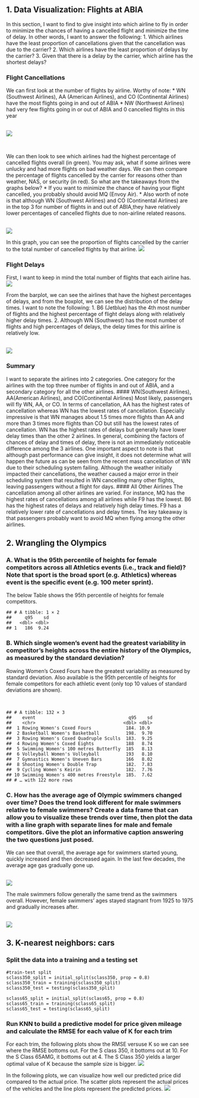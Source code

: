 ## 1. Data Visualization: Flights at ABIA

In this section, I want to find to give insight into which airline to
fly in order to minimize the chances of having a cancelled flight and
minimize the time of delay. In other words, I want to answer the
following: 1. Which airlines have the least proportion of cancellations
given that the cancellation was due to the carrier? 2. Which airlines
have the least proportion of delays by the carrier? 3. Given that there
is a delay by the carrier, which airline has the shortest delays?

### Flight Cancellations

We can first look at the number of flights by airline. Worthy of note:
\* WN (Southwest Airlines), AA (American Airlines), and CO (Continental
Airlines) have the most flights going in and out of ABIA \* NW
(Northwest Airlines) had very few flights going in or out of ABIA and 0
cancelled flights in this year

<br/> ![](HW1_Albert_Joe_files/figure-markdown_strict/chunk3-1.png)

<br/>

We can then look to see which airlines had the highest percentage of
cancelled flights overall (in green). You may ask, what if some airlines
were unlucky and had more flights on bad weather days. We can then
compare the percentage of flights cancelled by the carrier for reasons
other than weather, NAS, or security (in red). So what are the takeaways
from the graphs below? \* If you want to minimize the chance of having
your flight cancelled, you probably should avoid MQ (Envoy Air). \* Also
worth of note is that although WN (Southwest Airlines) and CO
(Continental Airlines) are in the top 3 for number of flights in and out
of ABIA,they have relatively lower percentages of cancelled flights due
to non-airline related reasons.

<br/> ![](HW1_Albert_Joe_files/figure-markdown_strict/chunk4-1.png)

In this graph, you can see the proportion of flights cancelled by the
carrier to the total number of cancelled flights by that airline.
![](HW1_Albert_Joe_files/figure-markdown_strict/chunk5-1.png)

### Flight Delays

First, I want to keep in mind the total number of flights that each
airline has.
![](HW1_Albert_Joe_files/figure-markdown_strict/chunk11-1.png)

From the barplot, we can see the airlines that have the highest
percentages of delays, and from the boxplot, we can see the distribution
of the delay times. I want to note the following: 1. B6 (Jetblue) has
the 4th most number of flights and the highest percentage of flight
delays along with relatively higher delay times. 2. Although WN
(Southwest) has the most number of flights and high percentages of
delays, the delay times for this airline is relatively low.

<br/> ![](HW1_Albert_Joe_files/figure-markdown_strict/chunk12-1.png)

### Summary

I want to separate the airlines into 2 categories. One category for the
airlines with the top three number of flights in and out of ABIA, and a
secondary category for all the other airlines. \#### WN(Southwest
Airlines), AA(American Airlines), and CO(Continental Airlines) Most
likely, passengers will fly WN, AA, or CO. In terms of cancellation, AA
has the highest rates of cancellation whereas WN has the lowest rates of
cancellation. Especially impressive is that WN manages about 1.5 times
more flights than AA and more than 3 times more flights than CO but
still has the lowest rates of cancellation. WN has the highest rates of
delays but generally have lower delay times than the other 2 airlines.
In general, combining the factors of chances of delay and times of
delay, there is not an immediately noticeable difference among the 3
airlines. One important aspect to note is that although past performance
can give insight, it does not determine what will happen the future as
can be seen from the recent mass cancellation of WN due to their
scheduling system failing. Although the weather initially impacted their
cancellations, the weather caused a major error in their scheduling
system that resulted in WN cancelling many other flights, leaving
passengers without a flight for days. \#### All Other Airlines The
cancellation among all other airlines are varied. For instance, MQ has
the highest rates of cancellations among all airlines while F9 has the
lowest. B6 has the highest rates of delays and relatively high delay
times. F9 has a relatively lower rate of cancellations and delay times.
The key takeaway is that passengers probably want to avoid MQ when
flying among the other airlines.

## 2. Wrangling the Olympics

### A. What is the 95th percentile of heights for female competitors across all Athletics events (i.e., track and field)? Note that sport is the broad sport (e.g. Athletics) whereas event is the specific event (e.g. 100 meter sprint).

The below Table shows the 95th percentile of heights for female
competitors.

    ## # A tibble: 1 × 2
    ##     q95    sd
    ##   <dbl> <dbl>
    ## 1   186  9.24

### B. Which single women’s event had the greatest variability in competitor’s heights across the entire history of the Olympics, as measured by the standard deviation?

Rowing Women’s Coxed Fours have the greatest variability as measured by
standard deviation. Also available is the 95th percentile of heights for
female competitors for each athletic event (only top 10 values of
standard deviations are shown).

<br/>

    ## # A tibble: 132 × 3
    ##    event                                   q95    sd
    ##    <chr>                                 <dbl> <dbl>
    ##  1 Rowing Women's Coxed Fours             184. 10.9 
    ##  2 Basketball Women's Basketball          198.  9.70
    ##  3 Rowing Women's Coxed Quadruple Sculls  183.  9.25
    ##  4 Rowing Women's Coxed Eights            188   8.74
    ##  5 Swimming Women's 100 metres Butterfly  185   8.13
    ##  6 Volleyball Women's Volleyball          193   8.10
    ##  7 Gymnastics Women's Uneven Bars         166   8.02
    ##  8 Shooting Women's Double Trap           182.  7.83
    ##  9 Cycling Women's Keirin                 182.  7.76
    ## 10 Swimming Women's 400 metres Freestyle  185.  7.62
    ## # … with 122 more rows

### C. How has the average age of Olympic swimmers changed over time? Does the trend look different for male swimmers relative to female swimmers? Create a data frame that can allow you to visualize these trends over time, then plot the data with a line graph with separate lines for male and female competitors. Give the plot an informative caption answering the two questions just posed.

We can see that overall, the average age for swimmers started young,
quickly increased and then decreased again. In the last few decades, the
average age gas gradually gone up.

<br/> ![](HW1_Albert_Joe_files/figure-markdown_strict/chunk16-1.png)

The male swimmers follow generally the same trend as the swimmers
overall. However, female swimmers’ ages stayed stagnant from 1925 to
1975 and gradually increases after.

<br/> ![](HW1_Albert_Joe_files/figure-markdown_strict/chunk17-1.png)

## 3. K-nearest neighbors: cars

### Split the data into a training and a testing set

    #train-test split
    sclass350_split = initial_split(sclass350, prop = 0.8)
    sclass350_train = training(sclass350_split)
    sclass350_test = testing(sclass350_split)

    sclass65_split = initial_split(sclass65, prop = 0.8)
    sclass65_train = training(sclass65_split)
    sclass65_test = testing(sclass65_split)

### Run KNN to build a predictive model for price given mileage and calculate the RMSE for each value of K for each trim

For each trim, the following plots show the RMSE versuse K so we can see
where the RMSE bottoms out. For the S class 350, it bottoms out at 10.
For the S Class 65AMG, it bottoms out at 4. The S Class 350 yields a
larger optimal value of K because the sample size is bigger.
![](HW1_Albert_Joe_files/figure-markdown_strict/chunk21-1.png)

In the following plots, we can visualize how well our predicted price
did compared to the actual price. The scatter plots represent the actual
prices of the vehicles and the line plots represent the predicted
prices. ![](HW1_Albert_Joe_files/figure-markdown_strict/chunk22-1.png)
